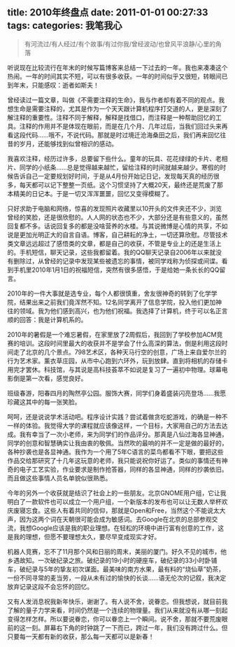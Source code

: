 title: 2010年终盘点
date: 2011-01-01 00:27:33
tags:
categories: 我笔我心
---

>有河流过/有人经过/有个故事/有过你我/曾经波动/也曾风平浪静/心里的角落

听说现在比较流行在年末的时候写篇博客来总结一下过去的一年。我也来凑凑这个热闹。一年的时间其实不短，可以有很多收获。一年的时间似乎又很短，转眼间已到年末，只能感叹：逝者如斯夫！

曾经读过一篇文章，叫做《不需要注释的生命》，我与作者却有着不同的观点。我想生命是需要注释的，尤其是作为一个天天跟计算机程序打交道的人，更是深刻了解注释的重要性。注释不同于解释，解释是找借口，而注释是一种帮助回忆的工具。注释的作用并不是体现在眼前，而是在几个月、几年过后，当我们回过头来再看这段代码……哦不，不说代码。那就是时过境迁沧海桑田之后，我们再来回忆往昔的岁月，还能够找到似曾相识的感动。

<!--more-->

我喜欢注释，经历过许多，总要留下些什么。童年的玩具、花花绿绿的卡片、老相片、同学的小纸条……总是觉得越来越忙，留给注释的时间就越来越少。寒假的时候告诉自己一定要规划好时间，于是从4月份开始记日记，发现每天真的经历很多，每天都可以记下整整一页纸。这个习惯坚持了大概20天，最终还是荒废了那本精美的日记本。于是一切又浑浑噩噩，回忆又变得模糊了。

只好求助于电脑和网络，惊喜的发现照片收藏里以10开头的文件夹还不少，浏览曾经的笑脸，还是很欣慰的。人人网的状态也不少，大部分还是有些意义的，虽然回复都不多。话说回复多的都是没啥营养的水楼。与其说微博是心情的共享，不如说是更加光明正大的自言自语。博客，自己耕耘的净土，一切还算欣慰。尽管技术类文章远远超过了感悟类的文章，都是自己的收获，不管是专业上的还是生活上的。手机短信，聊天记录，这些我都留着。我的QQ聊天记录自2006年以来就没有删除过，从曾经的记录中发现某些被遗忘的事情，被同学戏称为侦探或间谍。看到手机里2010年1月1日的祝福短信，突然有很多感悟，于是给她一条长长的QQ留言。

2010年的一件大事就是选专业，每个人都很慎重，舍友很神奇的转到了化学学院，结果出来之前我们竟浑然不知。12名同学离开了信息学院，投入他们更加神往的领域。我为他们感到高兴，也为他们祝福。我选择了计算机，终于可以名正言顺的回答：我是计算机系的。

2010年的暑假是一个难忘暑假，在家里放了2周假后，我回到了学校参加ACM竞赛的培训。这段时间里最大的收获并不是学会了什么高深的算法，倒是利用这段时间走了北京的几个景点。798艺术区，各种天马行空的创意，广场上来自爱尔兰的行为艺术家。薰衣草庄园，从市中心跑到六环外，玩到放肆。直到将相机的存储卡用完才罢休。科技馆，与其说是高科技荟萃不如说是复习了一遍初中物理。球幕电影倒是第一次看，感觉良好。

班级春游，阳春四月的陶然亭公园。服饰大赛，同学们身着盛装闪亮登场……我愿珍藏这其中的每一张笑脸。

呵呵，还是说说学术活动吧。程序设计实践？尝试着做贪吃蛇游戏，的确是一种不一样的体验。我觉得大学的课程就应该像这样，一个目标，大家用自己的方法去达成。我有幸当了一次小老师，来为同学们的作品评分。那真是八仙过海各显神通，同学的创意和智慧确实让我由衷的敬佩。当然吹的最响的并不一定是做的最好的，各种抄袭也是各显神通。我作为一个用了5年C语言的菜鸟都看不下眼，要把这些作品交给那研究了十几年这玩意的老师，我只能说祝你好运了。类似的事情还有神奇的电子工艺实验，作业要求是制作抢答器，同样的各显神通，同样的抄袭依旧。而且做这些事情人员名单貌似很熟悉。

今年的另外一个收获就是结识了社会上的一些朋友。北京GNOME用户组，它让我明白了一款软件也可以成立一个用户组，一个新版本的发布也可以让无数人举杯欢庆废寝忘食。这些人有着共同的信仰，那就是Open和Free，当然这个不能说太大声，因为这两个词在天朝很可能会成为敏感词。去Google在北京的总部参观交流，我想Google应该是我的职业理想。在轻松的环境中进行富有创意的工作，这是我的理想，但愿不要理想太久，要尽早变成现实才好。

机器人竞赛，忘不了11月那个风和日丽的周末，美丽的厦门。好久不见的城市，他乡遇故知。一次破纪录之旅。破纪录的19小时的硬座车，破纪录的33小时卧铺车，破纪录与5年的挚友初次谋面。最美味的南方水果，最有料的“烧仙草”奶茶，一份不同寻常的麦当劳，一段从未有过的愉快的长谈……语无伦次的记叙，我决定放弃记录这段不会忘怀的回忆。

又有人发消息祝我新年快乐，谢谢了。有人说不舍，说眷恋。但我想说，就目前我了解的量子力学来看，时间仍然是一个连续的物理量。我们从来就没有从哪一刻起变得怎样怎样。所以要说眷恋，你可以眷恋上一个瞬间。说不舍，那就不要荒废眼前的这一刻。屏幕右下角的时钟跳了一下而已，跨过一年，我们没有跨过什么。但只要每一天都有新的收获，那么每一天都可以是新春！